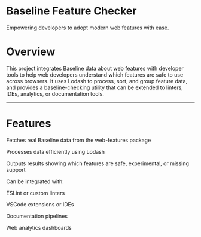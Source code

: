 # Baseline Feature Checker

Empowering developers to adopt modern web features with ease.

# Overview

This project integrates Baseline data about web features with developer tools to help web developers understand which features are safe to use across browsers.
It uses Lodash to process, sort, and group feature data, and provides a baseline-checking utility that can be extended to linters, IDEs, analytics, or documentation tools.


---
# Features

Fetches real Baseline data from the web-features package

Processes data efficiently using Lodash

Outputs results showing which features are safe, experimental, or missing support

Can be integrated with:

ESLint or custom linters

VSCode extensions or IDEs

Documentation pipelines

Web analytics dashboards
